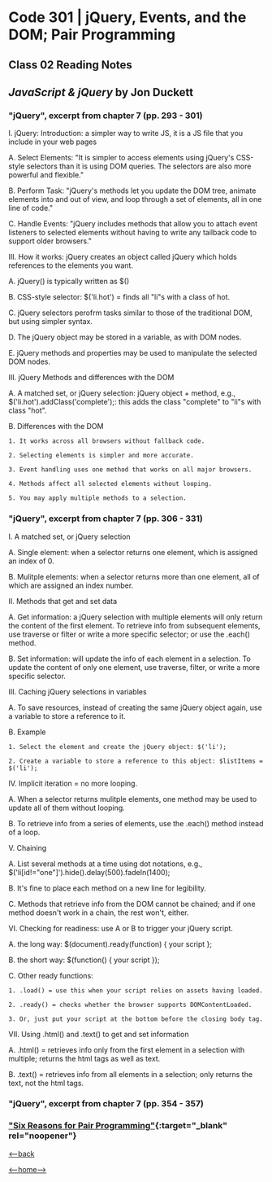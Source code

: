# Code 301 | jQuery, Events, and the DOM; Pair Programming

## Class 02 Reading Notes

## _JavaScript & jQuery_ by Jon Duckett

### "jQuery", excerpt from chapter 7 (pp. 293 - 301)

I. jQuery: Introduction: a simpler way to write JS, it is a JS file that you include in your web pages

  A. Select Elements: "It is simpler to access elements using jQuery's CSS-style selectors than it is using DOM queries. The selectors are also more powerful and flexible."

  B. Perform Task: "jQuery's methods let you update the DOM tree, animate elements into and out of view, and loop through a set of elements, all in one line of code."

  C. Handle Events: "jQuery includes methods that allow you to attach event listeners to selected elements without having to write any tailback code to support older browsers."

III. How it works: jQuery creates an object called jQuery which holds references to the elements you want.

  A. jQuery() is typically written as $()

  B. CSS-style selector: $('li.hot') = finds all "li"s with a class of hot.

  C. jQuery selectors perofrm tasks similar to those of the traditional DOM, but using simpler syntax.

  D. The jQuery object may be stored in a variable, as with DOM nodes.

  E. jQuery methods and properties may be used to manipulate the selected DOM nodes.

III. jQuery Methods and differences with the DOM

  A. A matched set, or jQuery selection: jQuery object + method, e.g., $('li.hot').addClass('complete');: this adds the class "complete" to "li"s with class "hot".

  B. Differences with the DOM

    1. It works across all browsers without fallback code.

    2. Selecting elements is simpler and more accurate.

    3. Event handling uses one method that works on all major browsers.

    4. Methods affect all selected elements without looping.

    5. You may apply multiple methods to a selection.

### "jQuery", excerpt from chapter 7 (pp. 306 - 331)

I. A matched set, or jQuery selection

  A. Single element: when a selector returns one element, which is assigned an index of 0.

  B. Mulitple elements: when a selector returns more than one element, all of which are assigned an index number.

II. Methods that get and set data

  A. Get information: a jQuery selection with multiple elements will only return the content of the first element. To retrieve info from subsequent elements, use traverse or filter or write a more specific selector; or use the .each() method.

  B. Set information: will update the info of each element in a selection. To update the content of only one element, use traverse, filter, or write a more specific selector.

III. Caching jQuery selections in variables

  A. To save resources, instead of creating the same jQuery object again, use a variable to store a reference to it.

  B. Example

    1. Select the element and create the jQuery object: $('li');

    2. Create a variable to store a reference to this object: $listItems = $('li');

IV. Implicit iteration = no more looping.

  A. When a selector returns mulitple elements, one method may be used to update all of them without looping.

  B. To retrieve info from a series of elements, use the .each() method instead of a loop.

V. Chaining

  A. List several methods at a time using dot notations, e.g., $('li[id!="one"]').hide().delay(500).fadeIn(1400);

  B. It's fine to place each method on a new line for legibility.

  C. Methods that retrieve info from the DOM cannot be chained; and if one method doesn't work in a chain, the rest won't, either.

VI. Checking for readiness: use A or B to trigger your jQuery script.

  A. the long way: $(document).ready(function) { your script };

  B. the short way: $(function() { your script });

  C. Other ready functions:

    1. .load() = use this when your script relies on assets having loaded. 

    2. .ready() = checks whether the browser supports DOMContentLoaded. 

    3. Or, just put your script at the bottom before the closing body tag. 

VII. Using .html() and .text() to get and set information

  A. .html() = retrieves info only from the first element in a selection with multiple; returns the html tags as well as text.

  B. .text() = retrieves info from all elements in a selection; only returns the text, not the html tags.



### "jQuery", excerpt from chapter 7 (pp. 354 - 357)

### ["Six Reasons for Pair Programming"](https://www.codefellows.org/blog/6-reasons-for-pair-programming/){:target="_blank" rel="noopener"}

[<--back](301week1.md)

[<--home-->](../../README.md)
